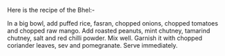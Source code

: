 Here is the recipe of the Bhel:-

In a big bowl, add puffed rice, fasran, chopped onions, chopped tomatoes and chopped raw mango.
Add roasted peanuts, mint chutney, tamarind chutney, salt and red chilli powder.
Mix well.
Garnish it with chopped coriander leaves, sev and pomegranate.
Serve immediately.